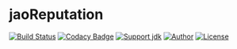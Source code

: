 # jaoReputation
[![Build Status](https://travis-ci.org/jaoafa/jaoReputation.svg?branch=master)](https://travis-ci.org/jaoafa/jaoReputation)
[![Codacy Badge](https://api.codacy.com/project/badge/Grade/8dd23816dba646ed8f862a063d3af188)](https://www.codacy.com/app/book000/jaoReputation?utm_source=github.com&amp;utm_medium=referral&amp;utm_content=jaoafa/jaoReputation&amp;utm_campaign=Badge_Grade)
[![Support jdk](https://img.shields.io/badge/Support%20jdk-oraclejdk8-red.svg)](https://img.shields.io)
[![Author](https://img.shields.io/badge/Author%20MinecraftID-mine__book000-orange.svg)](https://img.shields.io)
[![License](https://img.shields.io/badge/license-None-yellow.svg)](https://img.shields.io)
